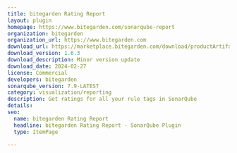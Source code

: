 ```yaml
---
title: bitegarden Rating Report
layout: plugin
homepage: https://www.bitegarden.com/sonarqube-report
organization: bitegarden
organization_url: https://www.bitegarden.com
download_url: https://marketplace.bitegarden.com/download/productArtifact?productName=bitegarden-sonarqube-rating-report&productVersion=1.6.3&productFileExt=jar&customerEmail=sonarplugins@gmail.com&customerName=sonarqube&customerSurnames=marketplace&customerCompany=bitegarden
download_version: 1.6.3
download_description: Minor version update
download_date: 2024-02-27
license: Commercial
developers: bitegarden
sonarqube_version: 7.9-LATEST
category: visualization/reporting
description: Get ratings for all your rule tags in SonarQube
details: 
seo:
  name: bitegarden Rating Report
  headline: bitegarden Rating Report - SonarQube Plugin
  type: ItemPage

---
```

